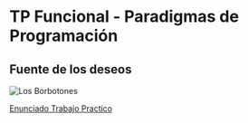 # TP Funcional - Paradigmas de Programación 
## Fuente de los deseos

![Los Borbotones](https://i.pinimg.com/originals/dc/c3/e2/dcc3e214877a2dcbeee01790ef565e63.jpg)


[Enunciado Trabajo Practico](https://docs.google.com/document/d/e/2PACX-1vRdsQOyuf27zbIrCv-U4QOFXy1dULO548QtpLEVODJsDYCbatBC9B3YYYmHcIHJudh7oawuHYGhoxNI/pub)
